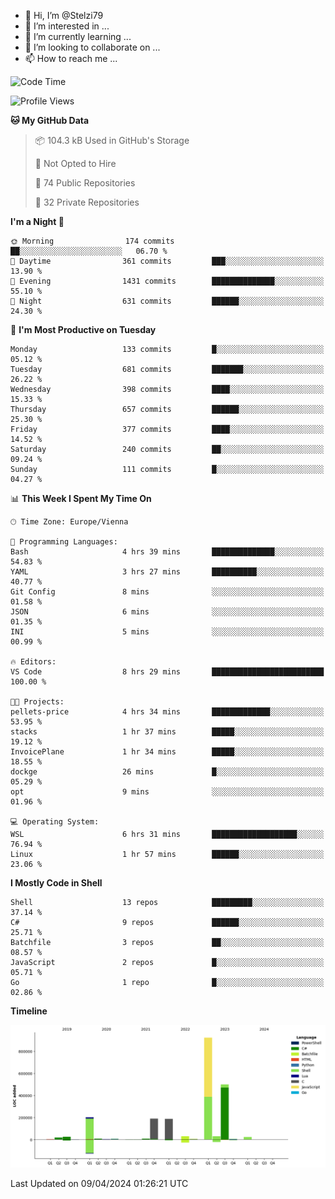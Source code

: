 - 👋 Hi, I’m @Stelzi79
- 👀 I’m interested in ...
- 🌱 I’m currently learning ...
- 💞️ I’m looking to collaborate on ...
- 📫 How to reach me ...

<!--START_SECTION:waka-->
![Code Time](http://img.shields.io/badge/Code%20Time-982%20hrs%2010%20mins-blue)

![Profile Views](http://img.shields.io/badge/Profile%20Views-0-blue)

**🐱 My GitHub Data** 

> 📦 104.3 kB Used in GitHub's Storage 
 > 
> 🚫 Not Opted to Hire
 > 
> 📜 74 Public Repositories 
 > 
> 🔑 32 Private Repositories 
 > 
**I'm a Night 🦉** 

```text
🌞 Morning                174 commits         ██░░░░░░░░░░░░░░░░░░░░░░░   06.70 % 
🌆 Daytime                361 commits         ███░░░░░░░░░░░░░░░░░░░░░░   13.90 % 
🌃 Evening                1431 commits        ██████████████░░░░░░░░░░░   55.10 % 
🌙 Night                  631 commits         ██████░░░░░░░░░░░░░░░░░░░   24.30 % 
```
📅 **I'm Most Productive on Tuesday** 

```text
Monday                   133 commits         █░░░░░░░░░░░░░░░░░░░░░░░░   05.12 % 
Tuesday                  681 commits         ███████░░░░░░░░░░░░░░░░░░   26.22 % 
Wednesday                398 commits         ████░░░░░░░░░░░░░░░░░░░░░   15.33 % 
Thursday                 657 commits         ██████░░░░░░░░░░░░░░░░░░░   25.30 % 
Friday                   377 commits         ████░░░░░░░░░░░░░░░░░░░░░   14.52 % 
Saturday                 240 commits         ██░░░░░░░░░░░░░░░░░░░░░░░   09.24 % 
Sunday                   111 commits         █░░░░░░░░░░░░░░░░░░░░░░░░   04.27 % 
```


📊 **This Week I Spent My Time On** 

```text
🕑︎ Time Zone: Europe/Vienna

💬 Programming Languages: 
Bash                     4 hrs 39 mins       ██████████████░░░░░░░░░░░   54.83 % 
YAML                     3 hrs 27 mins       ██████████░░░░░░░░░░░░░░░   40.77 % 
Git Config               8 mins              ░░░░░░░░░░░░░░░░░░░░░░░░░   01.58 % 
JSON                     6 mins              ░░░░░░░░░░░░░░░░░░░░░░░░░   01.35 % 
INI                      5 mins              ░░░░░░░░░░░░░░░░░░░░░░░░░   00.99 % 

🔥 Editors: 
VS Code                  8 hrs 29 mins       █████████████████████████   100.00 % 

🐱‍💻 Projects: 
pellets-price            4 hrs 34 mins       █████████████░░░░░░░░░░░░   53.95 % 
stacks                   1 hr 37 mins        █████░░░░░░░░░░░░░░░░░░░░   19.12 % 
InvoicePlane             1 hr 34 mins        █████░░░░░░░░░░░░░░░░░░░░   18.55 % 
dockge                   26 mins             █░░░░░░░░░░░░░░░░░░░░░░░░   05.29 % 
opt                      9 mins              ░░░░░░░░░░░░░░░░░░░░░░░░░   01.96 % 

💻 Operating System: 
WSL                      6 hrs 31 mins       ███████████████████░░░░░░   76.94 % 
Linux                    1 hr 57 mins        ██████░░░░░░░░░░░░░░░░░░░   23.06 % 
```

**I Mostly Code in Shell** 

```text
Shell                    13 repos            █████████░░░░░░░░░░░░░░░░   37.14 % 
C#                       9 repos             ██████░░░░░░░░░░░░░░░░░░░   25.71 % 
Batchfile                3 repos             ██░░░░░░░░░░░░░░░░░░░░░░░   08.57 % 
JavaScript               2 repos             █░░░░░░░░░░░░░░░░░░░░░░░░   05.71 % 
Go                       1 repo              █░░░░░░░░░░░░░░░░░░░░░░░░   02.86 % 
```



**Timeline**

![Lines of Code chart](https://raw.githubusercontent.com/Stelzi79/Stelzi79/main/assets/bar_graph.png)


 Last Updated on 09/04/2024 01:26:21 UTC
<!--END_SECTION:waka-->

<!---
Stelzi79/Stelzi79 is a ✨ special ✨ repository because its `README.md` (this file) appears on your GitHub profile.
You can click the Preview link to take a look at your changes.
--->
